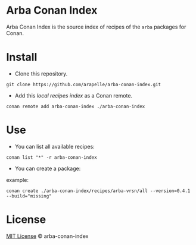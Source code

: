 # Arba Conan Index #

Arba Conan Index is the source index of recipes of the `arba` packages for Conan.

# Install

- Clone this repository.
```shell
git clone https://github.com/arapelle/arba-conan-index.git
```

- Add this *local recipes index* as a Conan remote.
```shell
conan remote add arba-conan-index ./arba-conan-index
```

# Use

- You can list all available recipes:

```shell
conan list "*" -r arba-conan-index
```

- You can create a package:

example:
```shell
conan create ./arba-conan-index/recipes/arba-vrsn/all --version=0.4.1 --build="missing"
```

# License

[MIT License](./LICENSE.md) © arba-conan-index
